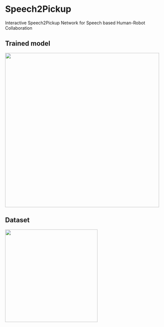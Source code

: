 # Speech2Pickup
Interactive Speech2Pickup Network for Speech based Human-Robot Collaboration

## Trained model
<div>
  <img width=500 src='https://user-images.githubusercontent.com/58288696/102176528-eaf01400-3ee4-11eb-89a5-e7c986ab838d.png'>
</div>

## Dataset
<div>
  <img width=300 src='https://user-images.githubusercontent.com/58288696/102177156-4078f080-3ee6-11eb-8cd1-9547513ea691.png'>
</div>
